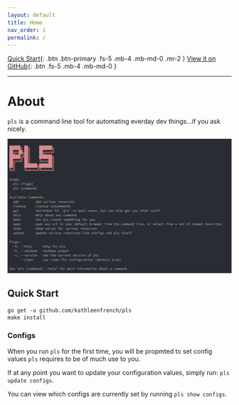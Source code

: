```yaml
---
layout: default
title: Home
nav_order: 1
permalink: /
---
```


[Quick Start](#quick-start){: .btn .btn-primary .fs-5 .mb-4 .mb-md-0 .mr-2 } [View it on GitHub](https://github.com/kathleenfrench/pls){: .btn .fs-5 .mb-4 .mb-md-0 }

---

# About

`pls` is a command line tool for automating everday dev things...if you ask nicely.

![](./assets/pls_main.png)

## Quick Start

```
go get -u github.com/kathleenfrench/pls
make install
```

### Configs

When you run `pls` for the first time, you will be propmted to set config values `pls` requires to be of much use to you.

If at any point you want to update your configuration values, simply run: `pls update configs`.

You can view which configs are currently set by running `pls show configs`.